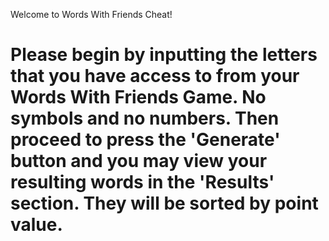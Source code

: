 Welcome to Words With Friends Cheat!

Please begin by inputting the letters that you have access to from your Words With Friends Game. No symbols and no numbers.
Then proceed to press the 'Generate' button and you may view your resulting words in the 'Results' section.  They will be sorted by point value.
========
